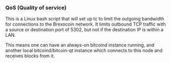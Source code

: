 ### QoS (Quality of service) ###

This is a Linux bash script that will set up tc to limit the outgoing bandwidth for connections to the Brexocoin network. It limits outbound TCP traffic with a source or destination port of 5302, but not if the destination IP is within a LAN.

This means one can have an always-on bitcoind instance running, and another local bitcoind/bitcoin-qt instance which connects to this node and receives blocks from it.

